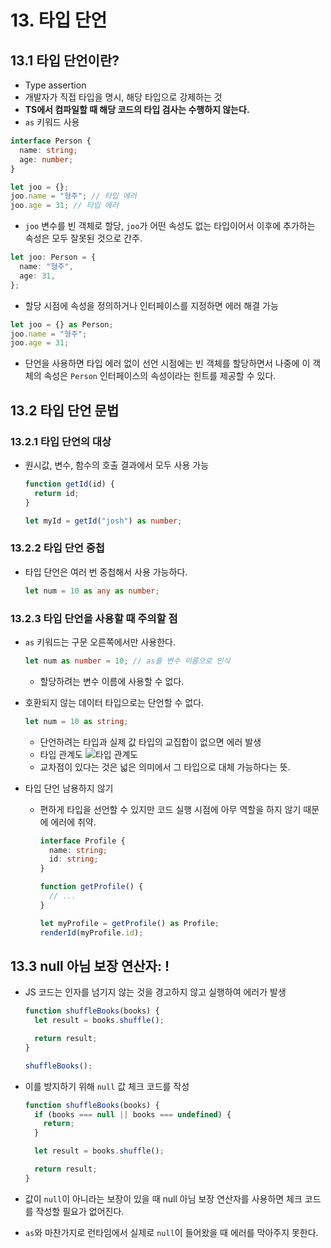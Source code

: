 # 13. 타입 단언

## 13.1 타입 단언이란?

- Type assertion
- 개발자가 직접 타입을 명시, 해당 타입으로 강제하는 것
- **TS에서 컴파일할 때 해당 코드의 타입 검사는 수행하지 않는다.**
- `as` 키워드 사용

```ts
interface Person {
  name: string;
  age: number;
}

let joo = {};
joo.name = "형주"; // 타입 에러
joo.age = 31; // 타입 에러
```

- `joo` 변수를 빈 객체로 할당, `joo`가 어떤 속성도 없는 타입이어서 이후에 추가하는 속성은 모두 잘못된 것으로 간주.

```ts
let joo: Person = {
  name: "형주",
  age: 31,
};
```

- 할당 시점에 속성을 정의하거나 인터페이스를 지정하면 에러 해결 가능

```ts
let joo = {} as Person;
joo.name = "형주";
joo.age = 31;
```

- 단언을 사용하면 타입 에러 없이 선언 시점에는 빈 객체를 할당하면서 나중에 이 객체의 속성은 `Person` 인터페이스의 속성이라는 힌트를 제공할 수 있다.

## 13.2 타입 단언 문법

### 13.2.1 타입 단언의 대상

- 원시값, 변수, 함수의 호출 결과에서 모두 사용 가능

  ```ts
  function getId(id) {
    return id;
  }

  let myId = getId("josh") as number;
  ```

### 13.2.2 타입 단언 중첩

- 타입 단언은 여러 번 중첩해서 사용 가능하다.

  ```ts
  let num = 10 as any as number;
  ```

### 13.2.3 타입 단언을 사용할 때 주의할 점

- `as` 키워드는 구문 오른쪽에서만 사용한다.

  ```ts
  let num as number = 10; // as를 변수 이름으로 인식
  ```

  - 할당하려는 변수 이름에 사용할 수 없다.

- 호환되지 않는 데이터 타입으로는 단언할 수 없다.
  ```ts
  let num = 10 as string;
  ```
  - 단언하려는 타입과 실제 값 타입의 교집합이 없으면 에러 발생
  - 타입 관계도
    ![타입 관계도](https://velog.velcdn.com/images/kim98111/post/cd3107b2-2b6f-46bc-be26-1605d3dd3628/image.png)
  - 교차점이 있다는 것은 넓은 의미에서 그 타입으로 대체 가능하다는 뜻.
- 타입 단언 남용하지 않기

  - 편하게 타입을 선언할 수 있지만 코드 실행 시점에 아무 역할을 하지 않기 때문에 에러에 취약.

    ```ts
    interface Profile {
      name: string;
      id: string;
    }

    function getProfile() {
      // ...
    }

    let myProfile = getProfile() as Profile;
    renderId(myProfile.id);
    ```

## 13.3 null 아님 보장 연산자: !

- JS 코드는 인자를 넘기지 않는 것을 경고하지 않고 실행하여 에러가 발생

  ```js
  function shuffleBooks(books) {
    let result = books.shuffle();

    return result;
  }

  shuffleBooks();
  ```

- 이를 방지하기 위해 `null` 값 체크 코드를 작성

  ```js
  function shuffleBooks(books) {
    if (books === null || books === undefined) {
      return;
    }

    let result = books.shuffle();

    return result;
  }
  ```

- 값이 `null`이 아니라는 보장이 있을 때 null 아님 보장 연산자를 사용하면 체크 코드를 작성할 필요가 없어진다.
- `as`와 마찬가지로 런타임에서 실제로 `null`이 들어왔을 때 에러를 막아주지 못한다.
